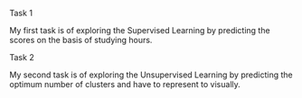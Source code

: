 Task 1

My first task is of exploring the Supervised Learning by predicting the scores on the basis of studying hours.

Task 2

My second task is of exploring the Unsupervised Learning by predicting the optimum number of clusters and have to represent to visually.
